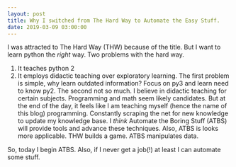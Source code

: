 ```yaml
--- 
layout: post
title: Why I switched from The Hard Way to Automate the Easy Stuff. 
date: 2019-03-09 03:00:00
---
```


I was attracted to The Hard Way (THW) because of the title. But I want to learn python the *right* way. Two problems with the hard way. 
  1. It teaches python 2 
  2. It employs didactic teaching over exploratory learning. 
The first problem is simple, why learn outdated information? Focus on py3 and learn need to know py2. The second not so much. I believe in didactic teaching for certain subjects. Programming and math seem likely candidates. But at the end of the day, it feels like I am teaching myself (hence the name of this blog) programming. Constantly scraping the net for new knowledge to update my knowledge base. I *think* Automate the Boring Stuff (ATBS) will provide tools and advance these techniques. Also, ATBS is looks more applicable. THW builds a game. ATBS manipulates data. 

 So, today I begin ATBS. Also, if I never get a job(!) at least I can automate some stuff. 
